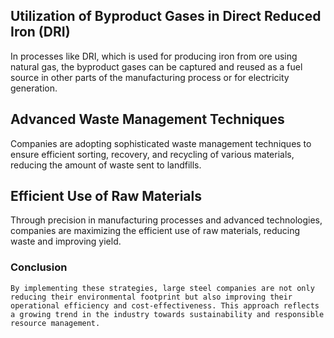 ## Utilization of Byproduct Gases in Direct Reduced Iron (DRI)
In processes like DRI, which is used for producing iron from ore using natural gas, the byproduct gases can be captured and reused as a fuel source in other parts of the manufacturing process or for electricity generation.

## Advanced Waste Management Techniques
Companies are adopting sophisticated waste management techniques to ensure efficient sorting, recovery, and recycling of various materials, reducing the amount of waste sent to landfills.

## Efficient Use of Raw Materials
Through precision in manufacturing processes and advanced technologies, companies are maximizing the efficient use of raw materials, reducing waste and improving yield.

### Conclusion
    By implementing these strategies, large steel companies are not only reducing their environmental footprint but also improving their operational efficiency and cost-effectiveness. This approach reflects a growing trend in the industry towards sustainability and responsible resource management.